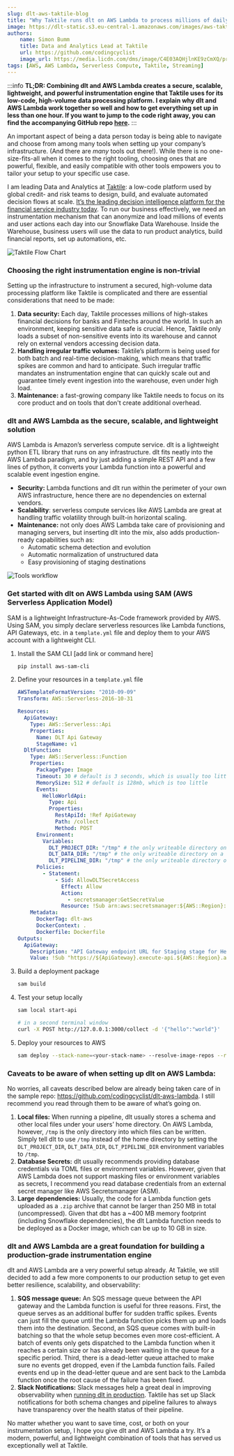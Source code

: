 ```yaml
---
slug: dlt-aws-taktile-blog
title: "Why Taktile runs dlt on AWS Lambda to process millions of daily tracking events"
image: https://dlt-static.s3.eu-central-1.amazonaws.com/images/aws-taktile-blog-simon-meetup-image.jpg
authors:
    name: Simon Bumm
    title: Data and Analytics Lead at Taktile
    url: https://github.com/codingcyclist
    image_url: https://media.licdn.com/dms/image/C4E03AQHjlnKE9zCmXQ/profile-displayphoto-shrink_400_400/0/1650447289892?e=1707955200&v=beta&t=w9KR2GfXxjU4e3e2rL69wNr0ZwuD4YlPWDy1YOpjC2I
tags: [AWS, AWS Lambda, Serverless Compute, Taktile, Streaming]
---
```

:::info
**TL;DR: Combining dlt and AWS Lambda creates a secure, scalable, lightweight, and powerful instrumentation engine that Taktile uses for its low-code, high-volume data processing platform. I explain why dlt and AWS Lambda work together so well and how to get everything set up in less than one hour. If you want to jump to the code right away, you can find the accompanying GitHub repo [here](https://github.com/codingcyclist/dlt-aws-lambda).**
:::

An important aspect of being a data person today is being able to navigate and choose from among many tools when setting up your company’s infrastructure. (And there are *many* tools out there!). While there is no one-size-fits-all when it comes to the right tooling, choosing ones that are powerful, flexible, and easily compatible with other tools empowers you to tailor your setup to your specific use case.

I am leading Data and Analytics at [Taktile](https://www.taktile.com/): a low-code platform used by global credit- and risk teams to design, build, and evaluate automated decision flows at scale. [It’s the leading decision intelligence platform for the financial service industry today](https://www.taktile.com/articles/cnbc-recognizes-taktile-as-one-of-the-world-s-top-fintechs). To run our business effectively, we need an instrumentation mechanism that can anonymize and load millions of events and user actions each day into our Snowflake Data Warehouse. Inside the Warehouse, business users will use the data to run product analytics, build financial reports, set up automations, etc.

![Taktile Flow Chart](https://dlt-static.s3.eu-central-1.amazonaws.com/images/aws-taktile-blog-taktile-flow-chart.png)

### Choosing the right instrumentation engine is non-trivial

Setting up the infrastructure to instrument a secured, high-volume data processing platform like Taktile is complicated and there are essential considerations that need to be made:

1. **Data security:** Each day, Taktile processes millions of high-stakes financial decisions for banks and Fintechs around the world. In such an environment, keeping sensitive data safe is crucial. Hence, Taktile only loads a subset of non-sensitive events into its warehouse and cannot rely on external vendors accessing decision data.
2. **Handling irregular traffic volumes:** Taktile’s platform is being used for both batch and real-time decision-making, which means that traffic spikes are common and hard to anticipate. Such irregular traffic mandates an instrumentation engine that can quickly scale out and guarantee timely event ingestion into the warehouse, even under high load.
3. **Maintenance:** a fast-growing company like Taktile needs to focus on its core product and on tools that don't create additional overhead.

### dlt and AWS Lambda as the secure, scalable, and lightweight solution

AWS Lambda is Amazon’s serverless compute service. dlt is a lightweight python ETL library that runs on any infrastructure. dlt fits neatly into the AWS Lambda paradigm, and by just adding a simple REST API and a few lines of python, it converts your Lambda function into a powerful and scalable event ingestion engine.

- **Security:** Lambda functions and dlt run within the perimeter of your own AWS infrastructure, hence there are no dependencies on external vendors.
- **Scalability**: serverless compute services like AWS Lambda are great at handling traffic volatility through built-in horizontal scaling.
- **Maintenance:** not only does AWS Lambda take care of provisioning and managing servers, but inserting dlt into the mix, also adds production-ready capabilities such as:
    - Automatic schema detection and evolution
    - Automatic normalization of unstructured data
    - Easy provisioning of staging destinations

![Tools workflow](https://dlt-static.s3.eu-central-1.amazonaws.com/images/aws-taktile-blog-data-tools-workflow.png)

### Get started with dlt on AWS Lambda using SAM (AWS Serverless Application Model)

SAM is a lightweight Infrastructure-As-Code framework provided by AWS. Using SAM, you simply declare serverless resources like Lambda functions, API Gateways, etc. in a `template.yml` file and deploy them to your AWS account with a lightweight CLI.

1. Install the SAM CLI [add link or command here]

    ```sh
    pip install aws-sam-cli
    ```

2. Define your resources in a `template.yml` file

    ```yaml
    AWSTemplateFormatVersion: "2010-09-09"
    Transform: AWS::Serverless-2016-10-31

    Resources:
      ApiGateway:
        Type: AWS::Serverless::Api
        Properties:
          Name: DLT Api Gateway
          StageName: v1
      DltFunction:
        Type: AWS::Serverless::Function
        Properties:
          PackageType: Image
          Timeout: 30 # default is 3 seconds, which is usually too little
          MemorySize: 512 # default is 128mb, which is too little
          Events:
            HelloWorldApi:
              Type: Api
              Properties:
                RestApiId: !Ref ApiGateway
                Path: /collect
                Method: POST
          Environment:
            Variables:
              DLT_PROJECT_DIR: "/tmp" # the only writeable directory on a Lambda
              DLT_DATA_DIR: "/tmp" # the only writeable directory on a Lambda
              DLT_PIPELINE_DIR: "/tmp" # the only writeable directory on a Lambda
          Policies:
            - Statement:
                - Sid: AllowDLTSecretAccess
                  Effect: Allow
                  Action:
                    - secretsmanager:GetSecretValue
                  Resource: !Sub arn:aws:secretsmanager:${AWS::Region}:${AWS::AccountId}:secret:DLT_*
        Metadata:
          DockerTag: dlt-aws
          DockerContext: .
          Dockerfile: Dockerfile
    Outputs:
      ApiGateway:
        Description: "API Gateway endpoint URL for Staging stage for Hello World function"
        Value: !Sub "https://${ApiGateway}.execute-api.${AWS::Region}.amazonaws.com/v1/collect/"
    ```

3. Build a deployment package

    ```sh
    sam build
    ```

4. Test your setup locally

    ```sh
    sam local start-api

    # in a second terminal window
    curl -X POST http://127.0.0.1:3000/collect -d '{"hello":"world"}'
    ```

5. Deploy your resources to AWS

    ```sh
    sam deploy --stack-name=<your-stack-name> --resolve-image-repos --resolve-s3 --capabilities CAPABILITY_IAM
    ```


### Caveats to be aware of when setting up dlt on AWS Lambda:

No worries, all caveats described below are already being taken care of in the sample repo: https://github.com/codingcyclist/dlt-aws-lambda. I still recommend you read through them to be aware of what’s going on.

1. **Local files:** When running a pipeline, dlt usually stores a schema and other local files under your users’ home directory. On AWS Lambda, however, `/tmp` is the only directory into which files can be written. Simply tell dlt to use `/tmp` instead of the home directory by setting the `DLT_PROJECT_DIR`, `DLT_DATA_DIR`, `DLT_PIPELINE_DIR` environment variables to `/tmp`.
2. **Database Secrets:** dlt usually recommends providing database credentials via TOML files or environment variables. However, given that AWS Lambda does not support masking files or environment variables as secrets, I recommend you read database credentials from an external secret manager like AWS Secretsmanager (ASM).
3. **Large dependencies:** Usually, the code for a Lambda function gets uploaded as a `.zip` archive that cannot be larger than 250 MB in total (uncompressed). Given that dbt has a ~400 MB memory footprint (including Snowflake dependencies), the dlt Lambda function needs to be deployed as a Docker image, which can be up to 10 GB in size.

### dlt and AWS Lambda are a great foundation for building a production-grade instrumentation engine

dlt and AWS Lambda are a very powerful setup already. At Taktile, we still decided to add a few more components to our production setup to get even better resilience, scalability, and observability:

1. **SQS message queue:** An SQS message queue between the API gateway and the Lambda function is useful for three reasons. First, the queue serves as an additional buffer for sudden traffic spikes. Events can just fill the queue until the Lambda function picks them up and loads them into the destination. Second, an SQS queue comes with built-in batching so that the whole setup becomes even more cost-efficient. A batch of events only gets dispatched to the Lambda function when it reaches a certain size or has already been waiting in the queue for a specific period. Third, there is a dead-letter queue attached to make sure no events get dropped, even if the Lambda function fails. Failed events end up in the dead-letter queue and are sent back to the Lambda function once the root cause of the failure has been fixed.
2. **Slack Notifications:** Slack messages help a great deal in improving observability when [running dlt in production](https://dlthub.com/docs/examples/chess_production/). Taktile has set up Slack notifications for both schema changes and pipeline failures to always have transparency over the health status of their pipeline.

No matter whether you want to save time, cost, or both on your instrumentation setup, I hope you give dlt and AWS Lambda a try. It’s a modern, powerful, and lightweight combination of tools that has served us exceptionally well at Taktile.
